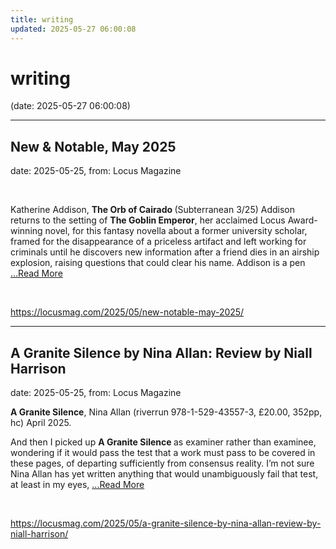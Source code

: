 ```yaml
---
title: writing
updated: 2025-05-27 06:00:08
---
```


# writing

(date: 2025-05-27 06:00:08)

---

## New & Notable, May 2025

date: 2025-05-25, from: Locus Magazine

<p></p>
<p>&#160;</p>
<p>Katherine Addison, <strong>The Orb of Cairado </strong>(Subterranean 3/25) Addison returns to the setting of <strong>The Goblin Emperor</strong>, her acclaimed Locus Award-winning novel, for this fantasy novella about a former university scholar, framed for the disappearance of a priceless artifact and left working for criminals until he discovers new information after a friend dies in an airship explosion, raising questions that could clear his name. Addison is a pen  <a href="https://locusmag.com/2025/05/new-notable-may-2025/" class="read-more">...Read More </a></p> 

<br> 

<https://locusmag.com/2025/05/new-notable-may-2025/>

---

## A Granite Silence by Nina Allan: Review by Niall Harrison

date: 2025-05-25, from: Locus Magazine

<p><strong>A Granite Silence</strong>, Nina Allan (riverrun 978-1-529-43557-3, £20.00, 352pp, hc) April 2025.</p>
<p>And then I picked up <strong>A Granite Silence </strong>as exam­iner rather than examinee, wondering if it would pass the test that a work must pass to be covered in these pages, of departing sufficiently from consensus reality. I’m not sure Nina Allan has yet written anything that would unambiguously fail that test, at least in my eyes,  <a href="https://locusmag.com/2025/05/a-granite-silence-by-nina-allan-review-by-niall-harrison/" class="read-more">...Read More </a></p> 

<br> 

<https://locusmag.com/2025/05/a-granite-silence-by-nina-allan-review-by-niall-harrison/>

